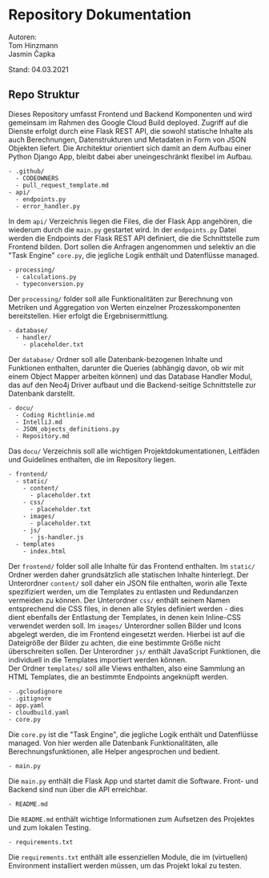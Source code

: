 # Repository Dokumentation

Autoren: \
Tom Hinzmann \
Jasmin Čapka

Stand: 04.03.2021

## Repo Struktur

Dieses Repository umfasst Frontend und Backend Komponenten und wird gemeinsam im Rahmen des Google Cloud Build deployed.
Zugriff auf die Dienste erfolgt durch eine Flask REST API, die sowohl statische Inhalte als auch Berechnungen,
Datenstrukturen und Metadaten in Form von JSON Objekten liefert. Die Architektur orientiert sich damit an dem Aufbau einer
Python Django App, bleibt dabei aber uneingeschränkt flexibel im Aufbau.

```
- .github/
  - CODEOWNERS
  - pull_request_template.md
- api/
  - endpoints.py
  - error_handler.py
```
    
In dem `api/` Verzeichnis liegen die Files, die der Flask App angehören, die wiederum durch die `main.py` gestartet wird.
In der `endpoints.py` Datei werden die Endpoints der Flask REST API definiert, die die Schnittstelle zum Frontend bilden.
Dort sollen die Anfragen angenommen und selektiv an die "Task Engine" `core.py`, die jegliche Logik enthält und Datenflüsse
managed.

```
- processing/
  - calculations.py
  - typeconversion.py
```

Der `processing/` folder soll alle Funktionalitäten zur Berechnung von Metriken und Aggregation von Werten einzelner
Prozesskomponenten bereitstellen. Hier erfolgt die Ergebnisermittlung.

```
- database/
  - handler/
    - placeholder.txt
```

Der `database/` Ordner soll alle Datenbank-bezogenen Inhalte und Funktionen enthalten, darunter die Queries (abhängig
davon, ob wir mit einem Object Mapper arbeiten können) und das Database Handler Modul, das auf den Neo4j Driver aufbaut
und die Backend-seitige Schnittstelle zur Datenbank darstellt.

```
- docu/
  - Coding Richtlinie.md
  - IntelliJ.md
  - JSON_objects_definitions.py
  - Repository.md
```

Das `docu/` Verzeichnis soll alle wichtigen Projektdokumentationen, Leitfäden und Guidelines enthalten, die im Repository liegen.

```
- frontend/
  - static/
    - content/
      - placeholder.txt
    - css/
      - placeholder.txt
    - images/
      - placeholder.txt
    - js/
      - js-handler.js
  - templates
    - index.html
```

Der `frontend/` folder soll alle Inhalte für das Frontend enthalten. Im `static/` Ordner werden daher grundsätzlich alle
statischen Inhalte hinterlegt. Der Unterordner `content/` soll daher ein JSON file enthalten, worin alle Texte spezifiziert
werden, um die Templates zu entlasten und Redundanzen vermeiden zu können. Der Unterordner `css/` enthält seinem Namen
entsprechend die CSS files, in denen alle Styles definiert werden - dies dient ebenfalls der Entlastung der Templates,
in denen kein Inline-CSS verwendet werden soll. Im `images/` Unterordner sollen Bilder und Icons abgelegt werden, die
im Frontend eingesetzt werden. Hierbei ist auf die Dateigröße der Bilder zu achten, die eine bestimmte Größe nicht
überschreiten sollen. Der Unterordner `js/` enthält JavaScript Funktionen, die individuell in die Templates importiert
werden können.\
Der Ordner `templates/` soll alle Views enthalten, also eine Sammlung an HTML Templates, die an bestimmte Endpoints
angeknüpft werden.

```
- .gcloudignore
- .gitignore
- app.yaml
- cloudbuild.yaml
- core.py
```

Die `core.py` ist die "Task Engine", die jegliche Logik enthält und Datenflüsse managed. Von hier werden alle Datenbank
Funktionalitäten, alle Berechnungsfunktionen, alle Helper angesprochen und bedient.

```
- main.py
```

Die `main.py` enthält die Flask App und startet damit die Software. Front- und Backend sind nun über die API erreichbar.

```
- README.md
```

Die `README.md` enthält wichtige Informationen zum Aufsetzen des Projektes und zum lokalen Testing.

```
- requirements.txt
```

Die `requirements.txt` enthält alle essenziellen Module, die im (virtuellen) Environment installiert werden müssen, um
das Projekt lokal zu testen.

